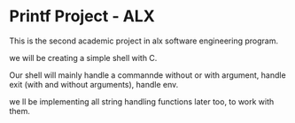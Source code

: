 # Printf Project - ALX
This is the second academic project in alx software engineering program.

we will be creating a simple shell with C.

Our shell will mainly handle a commannde without or with argument, handle exit (with and without arguments), handle env.

we ll be implementing all string handling functions later too, to work with them.